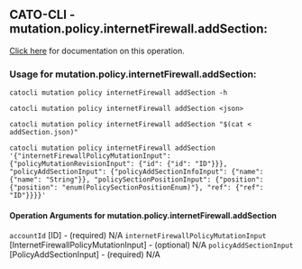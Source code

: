 
## CATO-CLI - mutation.policy.internetFirewall.addSection:
[Click here](https://api.catonetworks.com/documentation/#mutation-addSection) for documentation on this operation.

### Usage for mutation.policy.internetFirewall.addSection:

`catocli mutation policy internetFirewall addSection -h`

`catocli mutation policy internetFirewall addSection <json>`

`catocli mutation policy internetFirewall addSection "$(cat < addSection.json)"`

`catocli mutation policy internetFirewall addSection '{"internetFirewallPolicyMutationInput": {"policyMutationRevisionInput": {"id": {"id": "ID"}}}, "policyAddSectionInput": {"policyAddSectionInfoInput": {"name": {"name": "String"}}, "policySectionPositionInput": {"position": {"position": "enum(PolicySectionPositionEnum)"}, "ref": {"ref": "ID"}}}}'`

#### Operation Arguments for mutation.policy.internetFirewall.addSection ####
`accountId` [ID] - (required) N/A 
`internetFirewallPolicyMutationInput` [InternetFirewallPolicyMutationInput] - (optional) N/A 
`policyAddSectionInput` [PolicyAddSectionInput] - (required) N/A 
